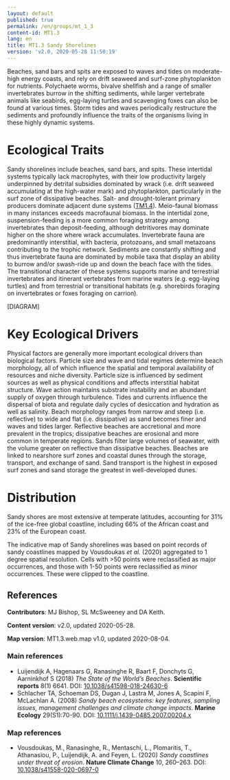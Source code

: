```yaml
---
layout: default
published: true
permalink: /en/groups/mt_1_3
content-id: MT1.3
lang: en
title: MT1.3 Sandy Shorelines
version: 'v2.0, 2020-05-28 11:50:19'
---
```


Beaches, sand bars and spits are exposed to waves and tides on moderate-high energy coasts, and rely on drift seaweed and surf-zone phytoplankton for nutrients. Polychaete worms, bivalve shellfish and a range of smaller invertebrates burrow in the shifting sediments, while larger vertebrate animals like seabirds, egg-laying turtles and scavenging foxes can also be found at various times.  Storm tides and waves periodically restructure the sediments and profoundly influence the traits of the organisms living in these highly dynamic systems.

# Ecological Traits
 
Sandy shorelines include beaches, sand bars, and spits. These intertidal systems typically lack macrophytes, with their low productivity largely underpinned by detrital subsidies dominated by wrack (i.e. drift seaweed accumulating at the high-water mark) and phytoplankton, particularly in the surf zone of dissipative beaches. Salt- and drought-tolerant primary producers dominate adjacent dune systems ([TM1.4](/explore/groups/TM1.4)). Meio-faunal biomass in many instances exceeds macrofaunal biomass. In the intertidal zone, suspension-feeding is a more common foraging strategy among invertebrates than deposit-feeding, although detritivores may dominate higher on the shore where wrack accumulates. Invertebrate fauna are predominantly interstitial, with bacteria, protozoans, and small metazoans contributing to the trophic network. Sediments are constantly shifting and thus invertebrate fauna are dominated by mobile taxa that display an ability to burrow and/or swash-ride up and down the beach face with the tides. The transitional character of these systems supports marine and terrestrial invertebrates and itinerant vertebrates from marine waters (e.g. egg-laying turtles) and from terrestrial or transitional habitats (e.g. shorebirds foraging on invertebrates or foxes foraging on carrion).

[DIAGRAM]

# Key Ecological Drivers
 
Physical factors are generally more important ecological drivers than biological factors. Particle size and wave and tidal regimes determine beach morphology, all of which influence the spatial and temporal availability of resources and niche diversity. Particle size is influenced by sediment sources as well as physical conditions and affects interstitial habitat structure. Wave action maintains substrate instability and an abundant supply of oxygen through turbulence. Tides and currents influence the dispersal of biota and regulate daily cycles of desiccation and hydration as well as salinity. Beach morphology ranges from narrow and steep (i.e. reflective) to wide and flat (i.e. dissipative) as sand becomes finer and waves and tides larger. Reflective beaches are accretional and more prevalent in the tropics; dissipative beaches are erosional and more common in temperate regions. Sands filter large volumes of seawater, with the volume greater on reflective than dissipative beaches. Beaches are linked to nearshore surf zones and coastal dunes through the storage, transport, and exchange of sand. Sand transport is the highest in exposed surf zones and sand storage the greatest in well-developed dunes.
 
# Distribution
 
Sandy shores are most extensive at temperate latitudes, accounting for 31% of the ice-free global coastline, including 66% of the African coast and 23% of the European coast.

The indicative map of Sandy shorelines was based on point records of sandy coastlines mapped by Vousdoukas _et al._ (2020) aggregated to 1 degree spatial resolution. Cells with >50 points were reclassified as major occurrences, and those with 1-50 points were reclassified as minor occurrences. These were clipped to the coastline.

## References

**Contributors**: MJ Bishop, SL McSweeney and DA Keith.

**Content version**: v2.0, updated 2020-05-28.

**Map version**: MT1.3.web.map v1.0, updated 2020-08-04.

### Main references
* Luijendijk A, Hagenaars G, Ranasinghe R, Baart F, Donchyts G, Aarninkhof S  (2018) *The State of the World’s Beaches*. **Scientific reports** 8(1) 6641. DOI: [10.1038/s41598-018-24630-6](http://doi.org/10.1038/s41598-018-24630-6)
* Schlacher TA, Schoeman DS, Dugan J, Lastra M, Jones A, Scapini F, McLachlan A.  (2008) *Sandy beach ecosystems: key features, sampling issues, management challenges and climate change impacts*. **Marine Ecology** 29(S1):70-90. DOI: [10.1111/j.1439-0485.2007.00204.x ](http://doi.org/10.1111/j.1439-0485.2007.00204.x )

### Map references
* Vousdoukas, M., Ranasinghe, R., Mentaschi, L., Plomaritis, T., Athanasiou, P., Luijendijk, A. and Feyen, L. (2020) *Sandy coastlines under threat of erosion*. **Nature Climate Change** 10, 260–263. DOI: [10.1038/s41558-020-0697-0](http://doi.org/10.1038/s41558-020-0697-0)
